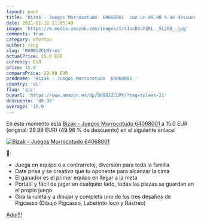 ```yaml
---
layout: post
title: 'Bizak - Juegos Morrocotudo  64068001  con un 49.98 % de descuento'
date: 2021-01-12 11:05:40
image: 'https://m.media-amazon.com/images/I/41ucD3ahZKL._SL200_.jpg'
comments: true
category: ofertas
author: ring
slug: 'B08B3ZCLMY-es'
actualPrice: 15.0 EUR
currency: EUR
price: 15.0
comparePrice: 29.99 EUR
prodname: 'Bizak - Juegos Morrocotudo  64068001 '
country: 'es'
flag: '🇪🇸'
buyurl: 'https://www.amazon.es/dp/B08B3ZCLMY/?tag=tolees-21'
descuento: '49.98'
average: '15.0'
---
```


En este momento está [Bizak - Juegos Morrocotudo  64068001 ](https://www.amazon.es/dp/B08B3ZCLMY/?tag=tolees-21) a 15.0 EUR (original: 29.99 EUR) (49.98 %  de descuento) en el siguiente enlace!

[![Bizak - Juegos Morrocotudo  64068001 ](https://m.media-amazon.com/images/I/41ucD3ahZKL._SL200_.jpg)](https://www.amazon.es/dp/B08B3ZCLMY/?tag=tolees-21)

🔎:

- Juega en equipo o a contrarreloj, diversión para toda la familia
- Date prisa y se creativo que tu oponente para alcanzar la cima
- El ganador es el primer equipo en llegar a la meta
- Portátil y fácil de jugar en cualquier lado, todas las piezas se guardan en el propio juego
- Gira la ruleta y a dibujar y completa uno de los tres desafíos de Pigcasso (Dibujo Pigcasso, Laberinto loco y Rastreo)

[Aquí!!!](https://www.amazon.es/dp/B08B3ZCLMY/?tag=tolees-21)

